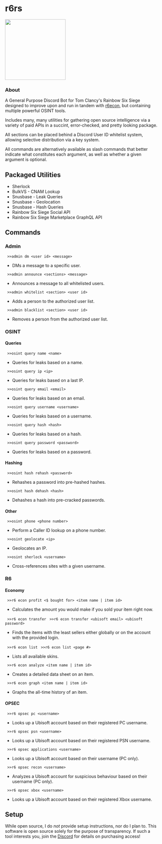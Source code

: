 # r6rs
<img src="https://github.com/hiibolt/hiibolt/assets/91273156/9528b9af-4166-4b51-b3f8-084d75dccc3b" width="200"/>

### About
A General Purpose Discord Bot for Tom Clancy's Rainbow Six Siege designed to improve upon and run in tandem with [r6econ](https://github.com/hiibolt/r6econ), but containing multiple powerful OSINT tools. 

Includes many, many utilities for gathering open source intelligence via a variety of paid APIs in a succint, error-checked, and pretty looking package.

All sections can be placed behind a Discord User ID whitelist system, allowing selective distribution via a key system.

All commands are alternatively available as slash commands that better indicate what constitutes each argument, as well as whether a given argument is optional.

## Packaged Utilities 
- Sherlock
- BulkVS - CNAM Lookup
- Snusbase - Leak Queries
- Snusbase - Geolocation
- Snusbase - Hash Queries
- Rainbow Six Siege Social API
- Rainbow Six Siege Marketplace GraphQL API


## Commands

### Admin

` >>admin dm <user id> <message>`
- DMs a message to a specific user.

` >>admin announce <sections> <message>`
- Announces a message to all whitelisted users.

` >>admin whitelist <section> <user id>`
- Adds a person to the authorized user list.

` >>admin blacklist <section> <user id>`
- Removes a person from the authorized user list.

### OSINT

#### Queries

` >>osint query name <name>`
- Queries for leaks based on a name.

` >>osint query ip <ip>`
- Queries for leaks based on a last IP.

` >>osint query email <email>`
- Queries for leaks based on an email.

` >>osint query username <username>`
- Queries for leaks based on a username.

` >>osint query hash <hash>`
- Queries for leaks based on a hash.

` >>osint query password <password>`
- Queries for leaks based on a password.

#### Hashing

` >>osint hash rehash <password>`
- Rehashes a password into pre-hashed hashes.

` >>osint hash dehash <hash>`
- Dehashes a hash into pre-cracked passwords.

#### Other

` >>osint phone <phone number>`
- Perform a Caller ID lookup on a phone number.

` >>osint geolocate <ip>`
- Geolocates an IP.

` >>osint sherlock <username>`
- Cross-references sites with a given username.

### R6

#### Economy

` >>r6 econ profit <$ bought for> <item name | item id>`
- Calculates the amount you would make if you sold your item right now.

` >>r6 econ transfer`
` >>r6 econ transfer <ubisoft email> <ubisoft password>`
- Finds the items with the least sellers either globally or on the account with the provided login.

` >>r6 econ list`
` >>r6 econ list <page #>`
- Lists all available skins.

` >>r6 econ analyze <item name | item id>`
- Creates a detailed data sheet on an item.

` >>r6 econ graph <item name | item id>`
- Graphs the all-time history of an item.

#### OPSEC

` >>r6 opsec pc <username>`
- Looks up a Ubisoft account based on their registered PC username.

` >>r6 opsec psn <username>`
- Looks up a Ubisoft account based on their registered PSN username.

` >>r6 opsec applications <username>`
- Looks up a Ubisoft account based on their username (PC only).

` >>r6 opsec recon <username>`
- Analyzes a Ubisoft account for suspicious behaviour based on their username (PC only).

` >>r6 opsec xbox <username>`
- Looks up a Ubisoft account based on their registered Xbox username.


## Setup
While open source, I do *not* provide setup instructions, nor do I plan to. This software is open source solely for the purpose of transparency. If such a tool interests you, join the [Discord](https://discord.gg/ENGqjywsbm) for details on purchasing access!